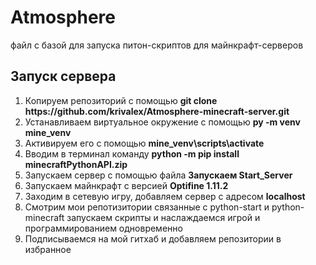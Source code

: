 <h1>Atmosphere</h1>
файл с базой для запуска питон-скриптов для майнкрафт-серверов

<h2>Запуск сервера</h2>
<ol>
<li>Копируем репозиторий с помощью <strong>git clone https://github.com/krivalex/Atmosphere-minecraft-server.git</strong></li>
<li>Устанавливаем виртуальное окружение с помощью <strong>py -m venv mine_venv</strong></li>
<li>Активируем его с помощью <strong>mine_venv\scripts\activate</strong></li>
<li>Вводим в терминал команду <strong>python -m pip install minecraftPythonAPI.zip</strong></li>
<li>Запускаем сервер с помощью файла <strong>Запускаем Start_Server</strong></li>
<li>Запускаем майнкрафт с версией <strong>Optifine 1.11.2</strong></li>
<li>Заходим в сетевую игру, добавляем сервер с адресом <strong>localhost</strong></li>
<li>Смотрим мои репотизитории связанные с python-start и python-minecraft запускаем скрипты и наслаждаемся игрой и программированием одновременно</li>
<li>Подписываемся на мой гитхаб и добавляем репозитории в избранное</li>
</ol>
